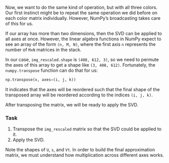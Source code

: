 Now, we want to do the same kind of operation, but with all three colors. 
Our first instinct might be to repeat the same operation we did before 
on each color matrix individually. However, NumPy’s broadcasting takes 
care of this for us.

If our array has more than two dimensions, then the SVD can be applied 
to all axes at once. However, the linear algebra functions in NumPy 
expect to see an array of the form `(n, M, N)`, where the first axis `n` 
represents the number of `MxN` matrices in the stack.

In our case, `img_rescaled.shape` is `(408, 612, 3)`,
so we need to permute the axes of this array to get a shape like `(3, 408, 612)`. 
Fortunately, the `numpy.transpose` function can do that for us:

```python
np.transpose(x, axes=(i, j, k))
```
It indicates that the axes will be reordered such that the final shape of 
the transposed array will be reordered according to the indices `(i, j, k)`.

After transposing the matrix, we will be ready to apply the SVD.

### Task
1. Transpose the `img_rescaled` matrix so that the SVD could be applied to it.
2. Apply the SVD.

Note the shapes of `U`, `s`, and `Vt`. In order to build the final approximation 
matrix, we must understand how multiplication across different axes works.
